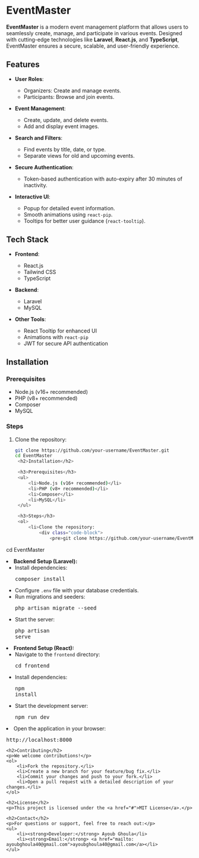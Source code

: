 # EventMaster

**EventMaster** is a modern event management platform that allows users to seamlessly create, manage, and participate in various events. Designed with cutting-edge technologies like **Laravel**, **React.js**, and **TypeScript**, EventMaster ensures a secure, scalable, and user-friendly experience.

## Features

- **User Roles**:  
  - Organizers: Create and manage events.  
  - Participants: Browse and join events.  

- **Event Management**:  
  - Create, update, and delete events.  
  - Add and display event images.  

- **Search and Filters**:  
  - Find events by title, date, or type.  
  - Separate views for old and upcoming events.  

- **Secure Authentication**:  
  - Token-based authentication with auto-expiry after 30 minutes of inactivity.  

- **Interactive UI**:  
  - Popup for detailed event information.  
  - Smooth animations using `react-pip`.  
  - Tooltips for better user guidance (`react-tooltip`).  

## Tech Stack

- **Frontend**:  
  - React.js  
  - Tailwind CSS  
  - TypeScript  

- **Backend**:  
  - Laravel  
  - MySQL  

- **Other Tools**:  
  - React Tooltip for enhanced UI  
  - Animations with `react-pip`  
  - JWT for secure API authentication  

## Installation

### Prerequisites

- Node.js (v16+ recommended)  
- PHP (v8+ recommended)  
- Composer  
- MySQL  

### Steps

1. Clone the repository:  
   ```bash
   git clone https://github.com/your-username/EventMaster.git
   cd EventMaster
    <h2>Installation</h2>

    <h3>Prerequisites</h3>
    <ul>
        <li>Node.js (v16+ recommended)</li>
        <li>PHP (v8+ recommended)</li>
        <li>Composer</li>
        <li>MySQL</li>
    </ul>

    <h3>Steps</h3>
    <ol>
        <li>Clone the repository:
            <div class="code-block">
                <pre>git clone https://github.com/your-username/EventMaster.git  
cd EventMaster</pre>
            </div>
        </li>
        <li><strong>Backend Setup (Laravel):</strong>
            <ul>
                <li>Install dependencies:
                    <div class="code-block">
                        <pre>composer install</pre>
                    </div>
                </li>
                <li>Configure <code>.env</code> file with your database credentials.</li>
                <li>Run migrations and seeders:
                    <div class="code-block">
                        <pre>php artisan migrate --seed</pre>
                    </div>
                </li>
                <li>Start the server:
                    <div class="code-block">
                        <pre>php artisan serve</pre>
                    </div>
                </li>
            </ul>
        </li>
        <li><strong>Frontend Setup (React):</strong>
            <ul>
                <li>Navigate to the <code>frontend</code> directory:
                    <div class="code-block">
                        <pre>cd frontend</pre>
                    </div>
                </li>
                <li>Install dependencies:
                    <div class="code-block">
                        <pre>npm install</pre>
                    </div>
                </li>
                <li>Start the development server:
                    <div class="code-block">
                        <pre>npm run dev</pre>
                    </div>
                </li>
            </ul>
        </li>
        <li>Open the application in your browser:
            <div class="code-block">
                <pre>http://localhost:8000</pre>
            </div>
        </li>
    </ol>

    <h2>Contributing</h2>
    <p>We welcome contributions!</p>
    <ol>
        <li>Fork the repository.</li>
        <li>Create a new branch for your feature/bug fix.</li>
        <li>Commit your changes and push to your fork.</li>
        <li>Open a pull request with a detailed description of your changes.</li>
    </ol>

    <h2>License</h2>
    <p>This project is licensed under the <a href="#">MIT License</a>.</p>

    <h2>Contact</h2>
    <p>For questions or support, feel free to reach out:</p>
    <ul>
        <li><strong>Developer:</strong> Ayoub Ghoula</li>
        <li><strong>Email:</strong> <a href="mailto: ayoubghoula40@gmail.com">ayoubghoula40@gmail.com</a></li>
    </ul>

</body>
</html>